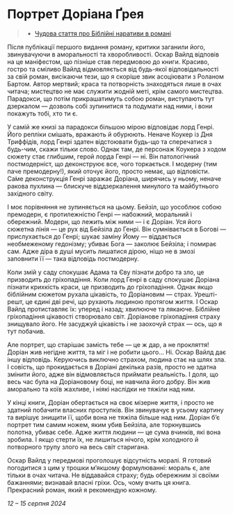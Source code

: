 # Портрет Доріана Ґрея

> - [Чудова стаття про Біблійні наративи в романі](http://publications.lnu.edu.ua/collections/index.php/foreighnphilology/article/download/321/323)

Після публікації першого видання роману, критики заганили його, звинувачуючи в аморальності та хворобливості. Оскар Вайлд відповів на це маніфестом, що пізніше став передмовою до книги. Красиво, гостро та сміливо Вайлд відмовляється від будь-якої відповідальності за свій роман, висікаючи тези, що я скоріше звик асоціювати з Роланом Бартом. Автор мертвий; краса та потворність знаходяться лише в очах читача; мистецтво не має служити жодній меті, крім самого мистецтва. Парадокси, що потім прикрашатимуть собою роман, виступають тут дзеркалом — дозволь собі зупинитися та подумати над ними, і вони покажуть тобі, хто ти є.

У самій же книзі за парадокси більшою мірою відповідає лорд Генрі. Його репліки смішать, вражають й обурюють. Неначе Коукер із Дня Триффідів, лорд Генрі здатен відстоювати будь-що та сперечатися з будь-чим, скажи тільки слово. Однак там, де персонаж Коукера з ходом сюжету стає глибшим, герой лорда Генрі — ні. Він патологічний постмодерніст, що деконструює все, чого торкається. І модерну (тим паче премодерну!), який оточує його, просто немає, що відповісти. Са́ме деконструкція Генрі заражає Доріана, ширячись у ньому, неначе ракова пухлина — блискуче віддзеркалення минулого та майбутнього західного світу.

І моє порівняння не зупиняється на цьому. Бейзіл, що уособлює собою премодерн, є протилежністю Генрі — набожний, моральний і обережний. Модерн, що лежить між ними — і є Доріан. Уся його сюжетна лінія — це рух від Бейзіла до Генрі. Він сумнівається в Богові — прислухається до Генрі; шукає заміну Йому — віддається необмеженому гедонізму; убиває Бога — заколює Бейзіла; і помирає сам. Адже діра в душі мусить лишатися дірою, ніщо не в змозі заповнити її — така відповідь постмодерну.

Коли змій у саду спокушає Адама та Єву пізнати добро та зло, це призводить до гріхопадіння. Коли лорд Генрі в саду спокушає Доріана пізнати крихкість краси, це призводить до гріхопадіння. Однак якщо біблійним сюжетом рухала цікавість, то Доріановим — страх. Урешті-решт, це єдині дві речі, що рухають людиною протягом життя. І Оскар Вайлд протиставляє їх: уперед і назад; хвилююче та лякаюче. Біблійне гріхопадіння цікавості створювало світ. Доріанове гріхопадіння страху знищувало його. Не засуджуй цікавість і не заохочуй страх — ось, що я тут побачив.

Але портрет, що старішає замість тебе — це ж дар, а не прокляття! Доріан жив негідне життя, та міг і не робити цього… Ні. Оскар Вайлд дає іншу відповідь. Керуючись виключно страхом, людина стає на шлях зла. І совість, що прокидається в Доріані декілька разів, просто не здатна змінити його, адже він відмовляється приймати реальність. І доля, що весь час була на Доріановому боці, не навчила його добру. Він жив аморально та коїв жахливе, і ніякі наслідки не тяжіли над ним.

У кінці книги, Доріан обертається на своє мізерне життя, і просто не здатний побачити власних проступків. Він звинувачує в усьому картину та вирішує знищити її, щоби вона не тяжіла більше над ним. Доріан б’є портрет тим самим ножем, яким убив Бейзіла, але торкнувшись полотна, убиває себе. Адже життя людини — це сума вчинків, які вона зробила. І якщо стерти їх, не лишиться нічого, крім холодного й потворного трупу злого на весь світ старигана.

Оскар Вайлд у передмові проголошує відсутність моралі. Я готовий погодитися з цим у трошки м’якшому формулюванні: мораль є, але тільки в очах читача. Не віддавайся страху; будь обережним зі своїми бажаннями; визнавай власні гріхи. Ось, чому вчить ця книга. Прекрасний роман, який я рекомендую кожному.


*12 – 15 серпня 2024*
